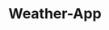 # Weather-App

<!-- 
Weather App Guidelines
Search for specific location 
toggle switch for displaying the data in Fahrenheit or Celsius.
 -->

 <!-- 
 Process
 -  Create a js module for getting the info in api 
 -  Create the js module for displaying the info 
 -  Use the Weather-container inside the html and use dynamic layour for the info
  -->

  <!-- 
  What to figure out
  - How to get specific information from the api via search 
  - How to display and use the information we got from the api
  
  
   -->